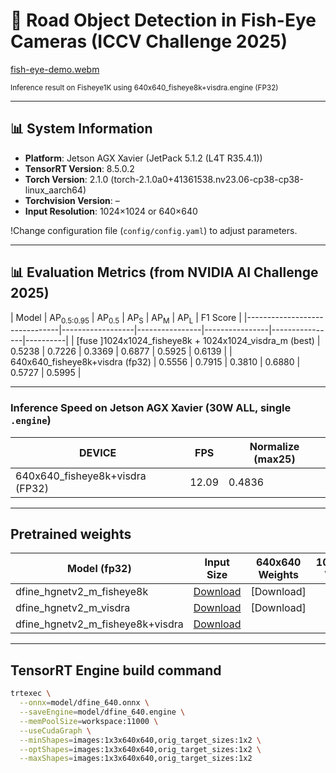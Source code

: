 # 🚗 Road Object Detection in Fish-Eye Cameras (ICCV Challenge 2025)

[fish-eye-demo.webm](https://github.com/user-attachments/assets/7ca4a06a-4304-4047-b3ab-bd5c720ba268)

<sub>Inference result on Fisheye1K using 640x640_fisheye8k+visdra.engine (FP32)</sub>

---

## 📊 System Information
- **Platform**: Jetson AGX Xavier (JetPack 5.1.2 (L4T R35.4.1))  
- **TensorRT Version**: 8.5.0.2  
- **Torch Version**: 2.1.0 (torch-2.1.0a0+41361538.nv23.06-cp38-cp38-linux_aarch64)  
- **Torchvision Version**: –  
- **Input Resolution**: 1024×1024 or 640×640  

!Change configuration file (`config/config.yaml`) to adjust parameters.

---

## 📊 Evaluation Metrics (from NVIDIA AI Challenge 2025)

| Model | AP<sub>0.5:0.95</sub> | AP<sub>0.5</sub> | AP<sub>S</sub> | AP<sub>M</sub> | AP<sub>L</sub> | F1 Score |
|-------------------------------|------------------|----------------|----------------|----------------|----------|
| [fuse ]1024x1024_fisheye8k + 1024x1024_visdra_m (best) | 0.5238 | 0.7226 | 0.3369 | 0.6877 | 0.5925 | 0.6139 |
| 640x640_fisheye8k+visdra (fp32) | 0.5556 | 0.7915 | 0.3810 | 0.6880 | 0.5727 | 0.5995 |

---

### Inference Speed on Jetson AGX Xavier (30W ALL, single `.engine`)

| DEVICE | FPS | Normalize (max25) |
|-------------------------|------|-------------------|
| 640x640_fisheye8k+visdra (FP32) | 12.09 | 0.4836 |


---

## Pretrained weights  

| Model (fp32) | Input Size | 640x640 Weights|1024x1024 Weights |
|-------|------------|----------------|------------------|
| dfine_hgnetv2_m_fisheye8k  | [Download](link_2_pth) |[Download] |
| dfine_hgnetv2_m_visdra     | [Download](link_1_pth) |[Download] |
|dfine_hgnetv2_m_fisheye8k+visdra| [Download](link_2_pth)|  |

---

## TensorRT Engine build command

```bash
trtexec \
  --onnx=model/dfine_640.onnx \
  --saveEngine=model/dfine_640.engine \
  --memPoolSize=workspace:11000 \
  --useCudaGraph \
  --minShapes=images:1x3x640x640,orig_target_sizes:1x2 \
  --optShapes=images:1x3x640x640,orig_target_sizes:1x2 \
  --maxShapes=images:1x3x640x640,orig_target_sizes:1x2
```
